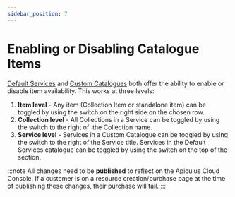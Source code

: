 ```yaml
---
sidebar_position: 7
---
```

# Enabling or Disabling Catalogue Items

[Default Services](docs/Administration/ServicesManagement/Working%20with%20Default%20Services/Overview.md) and [Custom Catalogues](CreatingaCustomCatalogue.md) both offer the ability to enable or disable item availability. This works at three levels:

1. **Item level** - Any item (Collection Item or standalone item) can be toggled by using the switch on the right side on the chosen row.
2. **Collection level** - All Collections in a Service can be toggled by using the switch to the right of  the Collection name.
3. **Service level** - Services in a Custom Catalogue can be toggled by using the switch to the right of the Service title. Services in the Default Services catalogue can be toggled by using the switch on the top of the section.

:::note
All changes need to be **published** to reflect on the Apiculus Cloud Console. If a customer is on a resource creation/purchase page at the time of publishing these changes, their purchase will fail.
:::




